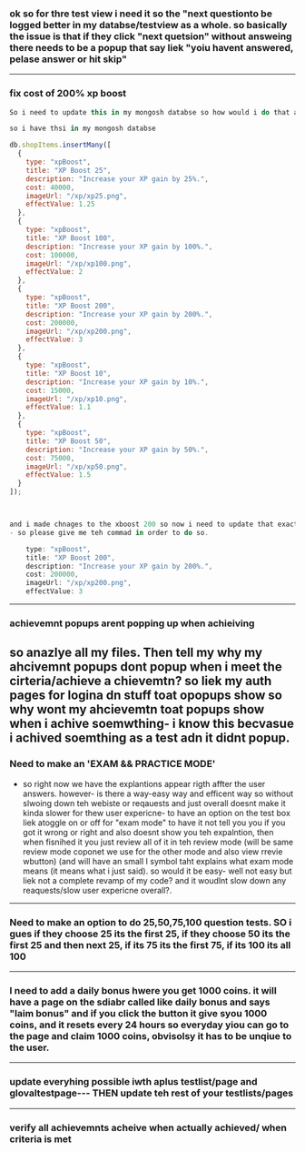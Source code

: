 
### ok so for thre test view i need it so the "next questionto be  logged better in my databse/testview as a whole. so basically  the issue is that if they click "next quetsion" without answeing there needs to be a popup that say liek "yoiu havent answered, pelase answer or hit skip" 
-----------------------
### fix cost of 200% xp boost

```js
So i need to update this in my mongosh databse so how would i do that and give me teh update command please

so i have thsi in my mongosh databse

db.shopItems.insertMany([
  {
    type: "xpBoost",
    title: "XP Boost 25",
    description: "Increase your XP gain by 25%.",
    cost: 40000,
    imageUrl: "/xp/xp25.png",
    effectValue: 1.25
  },
  {
    type: "xpBoost",
    title: "XP Boost 100",
    description: "Increase your XP gain by 100%.",
    cost: 100000,
    imageUrl: "/xp/xp100.png",
    effectValue: 2
  },
  {
    type: "xpBoost",
    title: "XP Boost 200",
    description: "Increase your XP gain by 200%.",
    cost: 200000,
    imageUrl: "/xp/xp200.png",
    effectValue: 3
  },
  {
    type: "xpBoost",
    title: "XP Boost 10",
    description: "Increase your XP gain by 10%.",
    cost: 15000,
    imageUrl: "/xp/xp10.png",
    effectValue: 1.1
  },
  {
    type: "xpBoost",
    title: "XP Boost 50",
    description: "Increase your XP gain by 50%.",
    cost: 75000,
    imageUrl: "/xp/xp50.png",
    effectValue: 1.5
  }
]);



and i made chnages to the xboost 200 so now i need to update that exact item specifuxally but nto affec any of the others
- so please give me teh commad in order to do so.

    type: "xpBoost",
    title: "XP Boost 200",
    description: "Increase your XP gain by 200%.",
    cost: 200000,
    imageUrl: "/xp/xp200.png",
    effectValue: 3


```
--------------------------
### achievemnt popups arent popping up when achieiving
so anazlye all my files. Then tell my why my ahcivemnt popups dont popup when i meet the cirteria/achieve a chievemtn? so liek my auth pages for logina dn stuff toat opopups show so why wont my ahcievemtn toat popups show when i achive soemwthing- i know this becvasue i achived soemthing as a test adn it didnt popup.
------------------------------------------------
### Need to make an 'EXAM && PRACTICE MODE'
- so right now we have the explantions appear rigth affter the user answers. however- is there a way-easy way and efficent way so without slwoing down teh webiste or reqauests and just overall doesnt make it kinda slower for thew user expericne- to have an option on the test box liek atoggle on or off for "exam mode" to have it not tell you you if you got it wrong or right and also doesnt show you teh expalntion, then when fisnihed it you just review all of it in teh review mode (will be same review mode coponet we use for the other mode and also view rrevie wbutton) (and will have an small I symbol taht explains what exam mode means (it means what i just said). so would it be easy- well not easy but liek not a complete revamp of my code? and it woudlnt slow down any reaquests/slow user expericne overall?.
-------------------------------------------------
### Need to make an option to do 25,50,75,100 question tests. SO i gues if they choose 25 its the first 25, if they choose 50 its the first 25 and then next 25, if its 75 its the first 75, if its 100 its all 100
----------------------------------------------------------------------------------------------------------------------------------------------------------------------------------
### I need to add a daily bonus hwere you get 1000 coins. it will have a page on the sdiabr called like daily bonus and says "laim bonus" and if you click the button it give syou 1000 coins, and it resets every 24 hours so everyday yiou can go to the page and claim 1000 coins, obvisolsy it has to be unqiue to the user.
-----------------------------------------------------------------------------------------
### update everyhing possible iwth aplus testlist/page and glovaltestpage--- THEN update teh rest of your testlists/pages
-------------------------------------------------------------------------------------------------------------------------
### verify all achievemnts acheive when actually achieved/ when criteria is met
